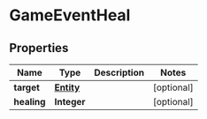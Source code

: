 
# GameEventHeal

## Properties
Name | Type | Description | Notes
------------ | ------------- | ------------- | -------------
**target** | [**Entity**](Entity.md) |  |  [optional]
**healing** | **Integer** |  |  [optional]




